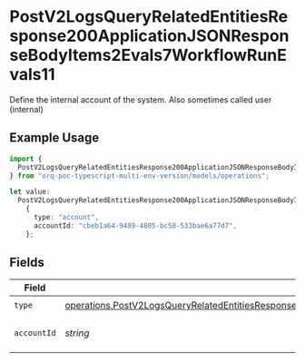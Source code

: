 # PostV2LogsQueryRelatedEntitiesResponse200ApplicationJSONResponseBodyItems2Evals7WorkflowRunEvals11

Define the internal account of the system. Also sometimes called user (internal)

## Example Usage

```typescript
import {
  PostV2LogsQueryRelatedEntitiesResponse200ApplicationJSONResponseBodyItems2Evals7WorkflowRunEvals11,
} from "orq-poc-typescript-multi-env-version/models/operations";

let value:
  PostV2LogsQueryRelatedEntitiesResponse200ApplicationJSONResponseBodyItems2Evals7WorkflowRunEvals11 =
    {
      type: "account",
      accountId: "cbeb1a64-9489-4805-bc58-533bae6a77d7",
    };
```

## Fields

| Field                                                                                                                                                                                                                                                  | Type                                                                                                                                                                                                                                                   | Required                                                                                                                                                                                                                                               | Description                                                                                                                                                                                                                                            |
| ------------------------------------------------------------------------------------------------------------------------------------------------------------------------------------------------------------------------------------------------------ | ------------------------------------------------------------------------------------------------------------------------------------------------------------------------------------------------------------------------------------------------------ | ------------------------------------------------------------------------------------------------------------------------------------------------------------------------------------------------------------------------------------------------------ | ------------------------------------------------------------------------------------------------------------------------------------------------------------------------------------------------------------------------------------------------------ |
| `type`                                                                                                                                                                                                                                                 | [operations.PostV2LogsQueryRelatedEntitiesResponse200ApplicationJSONResponseBodyItems2Evals7WorkflowRunEvals11Type](../../models/operations/postv2logsqueryrelatedentitiesresponse200applicationjsonresponsebodyitems2evals7workflowrunevals11type.md) | :heavy_check_mark:                                                                                                                                                                                                                                     | N/A                                                                                                                                                                                                                                                    |
| `accountId`                                                                                                                                                                                                                                            | *string*                                                                                                                                                                                                                                               | :heavy_check_mark:                                                                                                                                                                                                                                     | The id of the resource                                                                                                                                                                                                                                 |
